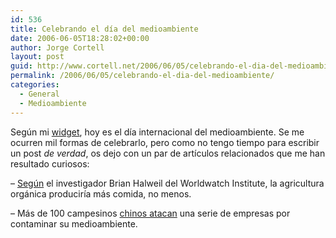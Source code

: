 ```yaml
---
id: 536
title: Celebrando el dí­a del medioambiente
date: 2006-06-05T18:28:02+00:00
author: Jorge Cortell
layout: post
guid: http://www.cortell.net/2006/06/05/celebrando-el-dia-del-medioambiente/
permalink: /2006/06/05/celebrando-el-dia-del-medioambiente/
categories:
  - General
  - Medioambiente
---
```

Según mi <a target="_blank" title="widget" href="http://www.widgetgallery.com/index.php?show=25&author=2454">widget</a>, hoy es el dí­a internacional del medioambiente. Se me ocurren mil formas de celebrarlo, pero como no tengo tiempo para escribir un post _de verdad_, os dejo con un par de artí­culos relacionados que me han resultado curiosos:

– <a target="_blank" title="organic farming" href="http://www.worldwatch.org/live/discussion/122">Según</a> el investigador Brian Halweil del Worldwatch Institute, la agricultura orgánica producirí­a más comida, no menos.

– Más de 100 campesinos <a target="_blank" title="ataque chino" href="http://www.china5e.com/news/huanbao/200604/200604110009.html">chinos atacan</a> una serie de empresas por contaminar su medioambiente.